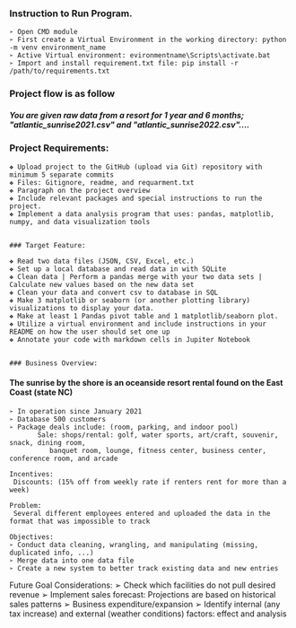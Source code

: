 ### Instruction to Run Program. 

    ➢ Open CMD module
    ➢ First create a Virtual Environment in the working directory: python -m venv environment_name
    ➢ Active Virtual environment: evironmentname\Scripts\activate.bat
    ➢ Import and install requirement.txt file: pip install -r /path/to/requirements.txt

### Project flow is as follow 
##### You are given raw data from a resort for 1 year and 6 months; "atlantic_sunrise2021.csv" and "atlantic_sunrise2022.csv"....



### Project Requirements: 

    ❖ Upload project to the GitHub (upload via Git) repository with minimum 5 separate commits 
    ❖ Files: Gitignore, readme, and requarment.txt 
    ❖ Paragraph on the project overview  
    ❖ Include relevant packages and special instructions to run the project. 
    ❖ Implement a data analysis program that uses: pandas, matplotlib, numpy, and data visualization tools


    ### Target Feature: 

    ❖ Read two data files (JSON, CSV, Excel, etc.)	 
    ❖ Set up a local database and read data in with SQLite  
    ❖ Clean data | Perform a pandas merge with your two data sets | Calculate new values based on the new data set  
    ❖ Clean your data and convert csv to database in SQL
    ❖ Make 3 matplotlib or seaborn (or another plotting library) visualizations to display your data. 
    ❖ Make at least 1 Pandas pivot table and 1 matplotlib/seaborn plot.  
    ❖ Utilize a virtual environment and include instructions in your README on how the user should set one up 
    ❖ Annotate your code with markdown cells in Jupiter Notebook 


    ### Business Overview: 
#### The sunrise by the shore is an oceanside resort rental found on the East Coast (state NC)
    ➢ In operation since January 2021
    ➢ Database 500 customers
    ➢ Package deals include: (room, parking, and indoor pool)
           Sale: shops/rental: golf, water sports, art/craft, souvenir, snack, dining room, 
              banquet room, lounge, fitness center, business center, conference room, and arcade
              
    Incentives: 
     Discounts: (15% off from weekly rate if renters rent for more than a week)

    Problem:
     Several different employees entered and uploaded the data in the format that was impossible to track

    Objectives:
    ➢ Conduct data cleaning, wrangling, and manipulating (missing, duplicated info, ...)
    ➢ Merge data into one data file
    ➢ Create a new system to better track existing data and new entries


   Future Goal Considerations:
    ➢ Check which facilities do not pull desired revenue
    ➢ Implement sales forecast: Projections are based on historical sales patterns
    ➢ Business expenditure/expansion
    ➢ Identify internal (any tax increase) and external (weather conditions) factors: effect and analysis 

